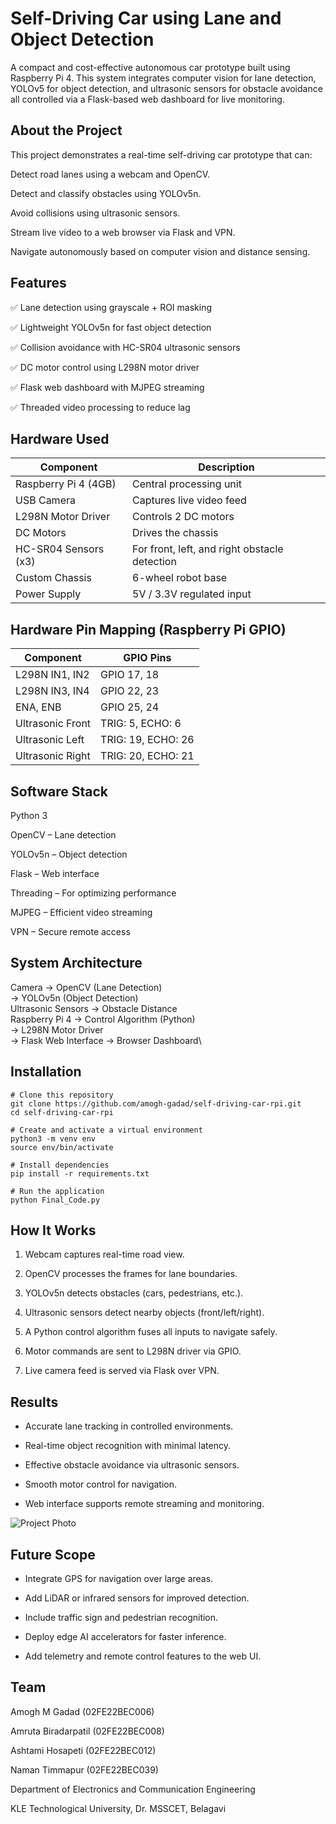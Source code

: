 # Self-Driving Car using Lane and Object Detection
A compact and cost-effective autonomous car prototype built using Raspberry Pi 4. This system integrates computer vision for lane detection, YOLOv5 for object detection, and ultrasonic sensors for obstacle avoidance all controlled via a Flask-based web dashboard for live monitoring.

## About the Project
This project demonstrates a real-time self-driving car prototype that can:

Detect road lanes using a webcam and OpenCV.

Detect and classify obstacles using YOLOv5n.

Avoid collisions using ultrasonic sensors.

Stream live video to a web browser via Flask and VPN.

Navigate autonomously based on computer vision and distance sensing.

## Features
✅ Lane detection using grayscale + ROI masking

✅ Lightweight YOLOv5n for fast object detection

✅ Collision avoidance with HC-SR04 ultrasonic sensors

✅ DC motor control using L298N motor driver

✅ Flask web dashboard with MJPEG streaming

✅ Threaded video processing to reduce lag

## Hardware Used
| Component |	Description |
| --------- | ----------- |
| Raspberry Pi 4 (4GB) | Central processing unit |
| USB Camera | Captures live video feed |
| L298N Motor Driver	| Controls 2 DC motors |
| DC Motors |	Drives the chassis |
| HC-SR04 Sensors (x3) | For front, left, and right obstacle detection |
| Custom Chassis | 6-wheel robot base |
| Power Supply | 5V / 3.3V regulated input |

## Hardware Pin Mapping (Raspberry Pi GPIO)
| Component | GPIO Pins |
| --------- | --------- |
| L298N IN1, IN2 | GPIO 17, 18 |
| L298N IN3, IN4 | GPIO 22, 23 |
| ENA, ENB | GPIO 25, 24 |
| Ultrasonic Front | TRIG: 5, ECHO: 6 |
| Ultrasonic Left | TRIG: 19, ECHO: 26 |
| Ultrasonic Right | TRIG: 20, ECHO: 21 |

## Software Stack
Python 3

OpenCV – Lane detection

YOLOv5n – Object detection

Flask – Web interface

Threading – For optimizing performance

MJPEG – Efficient video streaming

VPN – Secure remote access

## System Architecture
Camera → OpenCV (Lane Detection)\
       → YOLOv5n (Object Detection)\
Ultrasonic Sensors → Obstacle Distance\
Raspberry Pi 4 → Control Algorithm (Python)\
              → L298N Motor Driver\
              → Flask Web Interface → Browser Dashboard\
## Installation
```
# Clone this repository
git clone https://github.com/amogh-gadad/self-driving-car-rpi.git
cd self-driving-car-rpi

# Create and activate a virtual environment
python3 -m venv env
source env/bin/activate

# Install dependencies
pip install -r requirements.txt

# Run the application
python Final_Code.py
```

## How It Works
1. Webcam captures real-time road view.

2. OpenCV processes the frames for lane boundaries.

3. YOLOv5n detects obstacles (cars, pedestrians, etc.).

4. Ultrasonic sensors detect nearby objects (front/left/right).

5. A Python control algorithm fuses all inputs to navigate safely.

6. Motor commands are sent to L298N driver via GPIO.

7. Live camera feed is served via Flask over VPN.

## Results
- Accurate lane tracking in controlled environments.

- Real-time object recognition with minimal latency.

- Effective obstacle avoidance via ultrasonic sensors.

- Smooth motor control for navigation.

- Web interface supports remote streaming and monitoring.

![Project Photo](https://github.com/user-attachments/assets/2e644d06-97e1-40e4-a0f2-6300b93d993c)

## Future Scope
- Integrate GPS for navigation over large areas.

- Add LiDAR or infrared sensors for improved detection.

- Include traffic sign and pedestrian recognition.

- Deploy edge AI accelerators for faster inference.

- Add telemetry and remote control features to the web UI.

## Team
Amogh M Gadad (02FE22BEC006)

Amruta Biradarpatil (02FE22BEC008)

Ashtami Hosapeti (02FE22BEC012)

Naman Timmapur (02FE22BEC039)

Department of Electronics and Communication Engineering

KLE Technological University, Dr. MSSCET, Belagavi
